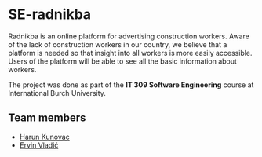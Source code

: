 # SE-radnikba

Radnikba is an online platform for advertising construction workers. Aware of the lack of construction workers in our country, we believe that a platform is needed so that insight into all workers is more easily accessible. Users of the platform will be able to see all the basic information about workers.

The project was done as part of the **IT 309 Software Engineering** course at International Burch University.

## Team members
- [Harun Kunovac](https://github.com/HarunKu)
- [Ervin Vladić](https://github.com/ervinvladic)
